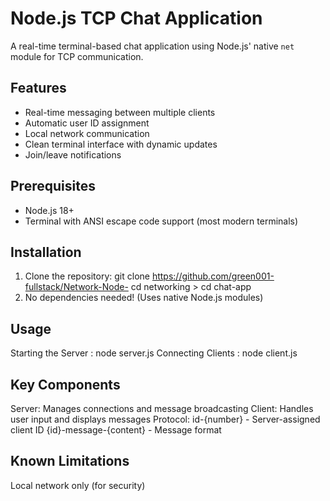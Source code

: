 # Node.js TCP Chat Application

A real-time terminal-based chat application using Node.js' native `net` module for TCP communication.

## Features

- Real-time messaging between multiple clients
- Automatic user ID assignment
- Local network communication
- Clean terminal interface with dynamic updates
- Join/leave notifications

## Prerequisites

- Node.js 18+
- Terminal with ANSI escape code support (most modern terminals)

## Installation

1. Clone the repository:
   git clone https://github.com/green001-fullstack/Network-Node-
   cd networking > cd chat-app
2. No dependencies needed! (Uses native Node.js modules)
   
## Usage

Starting the Server : node server.js
Connecting Clients : node client.js

## Key Components

Server: Manages connections and message broadcasting
Client: Handles user input and displays messages
Protocol:
id-{number} - Server-assigned client ID
{id}-message-{content} - Message format

## Known Limitations

Local network only (for security)
